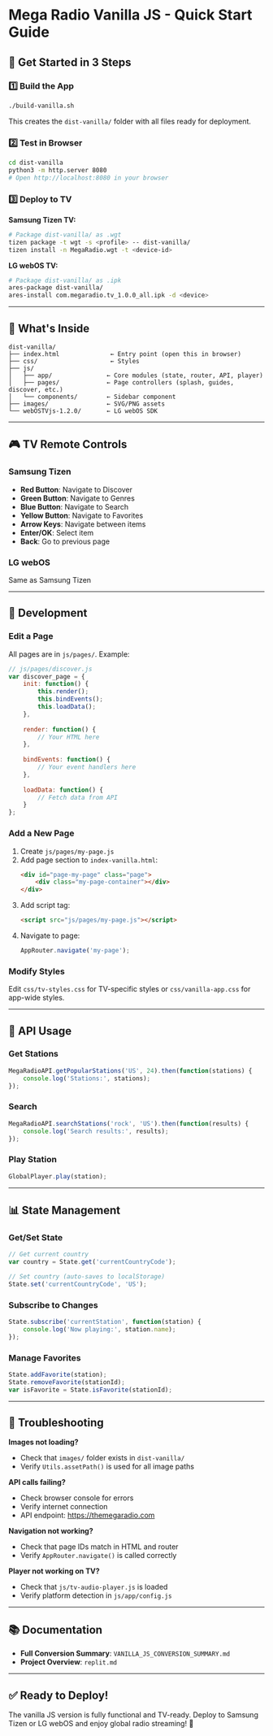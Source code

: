 # Mega Radio Vanilla JS - Quick Start Guide

## 🚀 Get Started in 3 Steps

### 1️⃣ Build the App
```bash
./build-vanilla.sh
```
This creates the `dist-vanilla/` folder with all files ready for deployment.

### 2️⃣ Test in Browser
```bash
cd dist-vanilla
python3 -m http.server 8080
# Open http://localhost:8080 in your browser
```

### 3️⃣ Deploy to TV
**Samsung Tizen TV:**
```bash
# Package dist-vanilla/ as .wgt
tizen package -t wgt -s <profile> -- dist-vanilla/
tizen install -n MegaRadio.wgt -t <device-id>
```

**LG webOS TV:**
```bash
# Package dist-vanilla/ as .ipk
ares-package dist-vanilla/
ares-install com.megaradio.tv_1.0.0_all.ipk -d <device>
```

---

## 📁 What's Inside

```
dist-vanilla/
├── index.html              ← Entry point (open this in browser)
├── css/                    ← Styles
├── js/
│   ├── app/               ← Core modules (state, router, API, player)
│   ├── pages/             ← Page controllers (splash, guides, discover, etc.)
│   └── components/        ← Sidebar component
├── images/                ← SVG/PNG assets
└── webOSTVjs-1.2.0/       ← LG webOS SDK
```

---

## 🎮 TV Remote Controls

### Samsung Tizen
- **Red Button**: Navigate to Discover
- **Green Button**: Navigate to Genres
- **Blue Button**: Navigate to Search
- **Yellow Button**: Navigate to Favorites
- **Arrow Keys**: Navigate between items
- **Enter/OK**: Select item
- **Back**: Go to previous page

### LG webOS
Same as Samsung Tizen

---

## 🔧 Development

### Edit a Page
All pages are in `js/pages/`. Example:

```javascript
// js/pages/discover.js
var discover_page = {
    init: function() {
        this.render();
        this.bindEvents();
        this.loadData();
    },
    
    render: function() {
        // Your HTML here
    },
    
    bindEvents: function() {
        // Your event handlers here
    },
    
    loadData: function() {
        // Fetch data from API
    }
};
```

### Add a New Page
1. Create `js/pages/my-page.js`
2. Add page section to `index-vanilla.html`:
   ```html
   <div id="page-my-page" class="page">
       <div class="my-page-container"></div>
   </div>
   ```
3. Add script tag:
   ```html
   <script src="js/pages/my-page.js"></script>
   ```
4. Navigate to page:
   ```javascript
   AppRouter.navigate('my-page');
   ```

### Modify Styles
Edit `css/tv-styles.css` for TV-specific styles or `css/vanilla-app.css` for app-wide styles.

---

## 🎵 API Usage

### Get Stations
```javascript
MegaRadioAPI.getPopularStations('US', 24).then(function(stations) {
    console.log('Stations:', stations);
});
```

### Search
```javascript
MegaRadioAPI.searchStations('rock', 'US').then(function(results) {
    console.log('Search results:', results);
});
```

### Play Station
```javascript
GlobalPlayer.play(station);
```

---

## 📊 State Management

### Get/Set State
```javascript
// Get current country
var country = State.get('currentCountryCode');

// Set country (auto-saves to localStorage)
State.set('currentCountryCode', 'US');
```

### Subscribe to Changes
```javascript
State.subscribe('currentStation', function(station) {
    console.log('Now playing:', station.name);
});
```

### Manage Favorites
```javascript
State.addFavorite(station);
State.removeFavorite(stationId);
var isFavorite = State.isFavorite(stationId);
```

---

## 🐛 Troubleshooting

**Images not loading?**
- Check that `images/` folder exists in `dist-vanilla/`
- Verify `Utils.assetPath()` is used for all image paths

**API calls failing?**
- Check browser console for errors
- Verify internet connection
- API endpoint: https://themegaradio.com

**Navigation not working?**
- Check that page IDs match in HTML and router
- Verify `AppRouter.navigate()` is called correctly

**Player not working on TV?**
- Check that `js/tv-audio-player.js` is loaded
- Verify platform detection in `js/app/config.js`

---

## 📚 Documentation

- **Full Conversion Summary**: `VANILLA_JS_CONVERSION_SUMMARY.md`
- **Project Overview**: `replit.md`

---

## ✅ Ready to Deploy!

The vanilla JS version is fully functional and TV-ready. Deploy to Samsung Tizen or LG webOS and enjoy global radio streaming! 🎵
